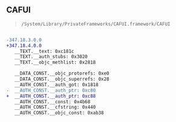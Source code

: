 ## CAFUI

> `/System/Library/PrivateFrameworks/CAFUI.framework/CAFUI`

```diff

-347.18.3.0.0
+347.18.4.0.0
   __TEXT.__text: 0xc181c
   __TEXT.__auth_stubs: 0x3020
   __TEXT.__objc_methlist: 0x2818

   __DATA_CONST.__objc_protorefs: 0xe0
   __DATA_CONST.__objc_superrefs: 0x28
   __AUTH_CONST.__auth_got: 0x1818
-  __AUTH_CONST.__auth_ptr: 0xc80
+  __AUTH_CONST.__auth_ptr: 0xc88
   __AUTH_CONST.__const: 0x4b68
   __AUTH_CONST.__cfstring: 0x440
   __AUTH_CONST.__objc_const: 0xab38

```
